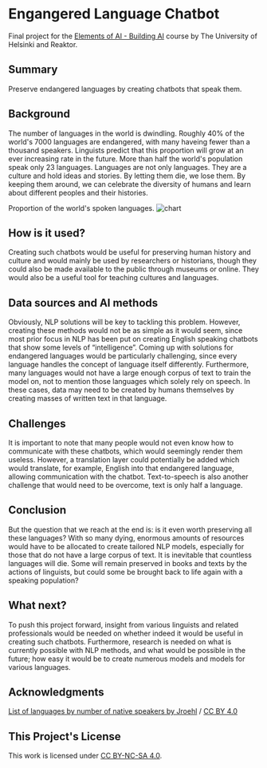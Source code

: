 <!-- This is the markdown template for the final project of the Building AI course, 
created by Reaktor Innovations and University of Helsinki. 
Copy the template, paste it to your GitHub README and edit! -->

# Engangered Language Chatbot

Final project for the [Elements of AI - Building AI](https://buildingai.elementsofai.com) course by The University of Helsinki and Reaktor.

## Summary

Preserve endangered languages by creating chatbots that speak them.


## Background

The number of languages in the world is dwindling. Roughly 40% of the world's 7000 languages are endangered, with many haveing fewer than a thousand speakers. Linguists predict that this proportion will grow at an ever increasing rate in the future. More than half the world's population speak only 23 languages. Languages are not only languages. They are a culture and hold ideas and stories. By letting them die, we lose them. By keeping them around, we can celebrate the diversity of humans and learn about different peoples and their histories.

Proportion of the world's spoken languages.
![chart](https://upload.wikimedia.org/wikipedia/commons/2/28/List_of_languages_by_number_of_native_speakers.png)


## How is it used?

Creating such chatbots would be useful for preserving human history and culture and would mainly be used by researchers or historians, though they could also be made available to the public through museums or online. They would also be a useful tool for teaching cultures and languages.


## Data sources and AI methods

Obviously, NLP solutions will be key to tackling this problem. However, creating these methods would not be as simple as it would seem, since most prior focus in NLP has been put on creating English speaking chatbots that show some levels of “intelligence”. Coming up with solutions for endangered languages would be particularly challenging, since every language handles the concept of language itself differently. Furthermore, many languages would not have a large enough corpus of text to train the model on, not to mention those languages which solely rely on speech. In these cases, data may need to be created by humans themselves by creating masses of written text in that language.


## Challenges

It is important to note that many people would not even know how to communicate with these chatbots, which would seemingly render them useless. However, a translation layer could potentially be added which would translate, for example, English into that endangered language, allowing communication with the chatbot. Text-to-speech is also another challenge that would need to be overcome, text is only half a language.


## Conclusion

But the question that we reach at the end is: is it even worth preserving all these languages? With so many dying, enormous amounts of resources would have to be allocated to create tailored NLP models, especially for those that do not have a large corpus of text. It is inevitable that countless languages will die. Some will remain preserved in books and texts by the actions of linguists, but could some be brought back to life again with a speaking population?


## What next?

To push this project forward, insight from various linguists and related professionals would be needed on whether indeed it would be useful in creating such chatbots. Furthermore, research is needed on what is currently possible with NLP methods, and what would be possible in the future; how easy it would be to create numerous models and models for various languages.


## Acknowledgments

[List of languages by number of native speakers by Jroehl](https://en.wikipedia.org/wiki/File:List_of_languages_by_number_of_native_speakers.png) / [CC BY 4.0](https://creativecommons.org/licenses/by/4.0/)

## This Project's License
This work is licensed under [CC BY-NC-SA 4.0](http://creativecommons.org/licenses/by-nc-sa/4.0/).
